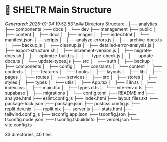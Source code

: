 # 🌳 SHELTR Main Structure
*Generated: 2025-01-04 19:52:53*
\n## Directory Structure
.
├── analytics
├── components
├── docs
│   └── dev
├── management
├── public
│   ├── content
│   ├── docs
│   ├── images
│   ├── index.html
│   └── manifest.json
├── scripts
│   ├── analyze-errors.js
│   ├── archive-docs.ts
│   ├── backup.js
│   ├── cleanup.js
│   ├── detailed-error-analysis.js
│   ├── export-structure.sh
│   ├── increment-version.js
│   ├── migrate-docs.sh
│   ├── optimize-build.js
│   ├── type-check.js
│   ├── update-docs.ts
│   └── update-types.js
├── src
│   ├── auth
│   ├── backup
│   ├── components
│   ├── config
│   ├── constants
│   ├── content
│   ├── contexts
│   ├── features
│   ├── hooks
│   ├── layouts
│   ├── lib
│   ├── pages
│   ├── routes
│   ├── services
│   ├── src
│   ├── stores
│   ├── styles
│   ├── types
│   ├── utils
│   ├── App.tsx
│   ├── i18n.ts
│   ├── index.css
│   ├── main.tsx
│   ├── types.d.ts
│   └── vite-env.d.ts
├── supabase
│   ├── migrations
│   └── config.toml
├── README.md
├── analyze.html
├── eslint.config.js
├── index.html
├── layout_files.txt
├── package-lock.json
├── package.json
├── postcss.config.js
├── replit.dev.nix
├── replit.nix
├── server.js
├── stats.html
├── tailwind.config.js
├── tsconfig.app.json
├── tsconfig.json
├── tsconfig.node.json
├── tsconfig.tsbuildinfo
├── vercel.json
└── vite.config.ts

33 directories, 40 files
